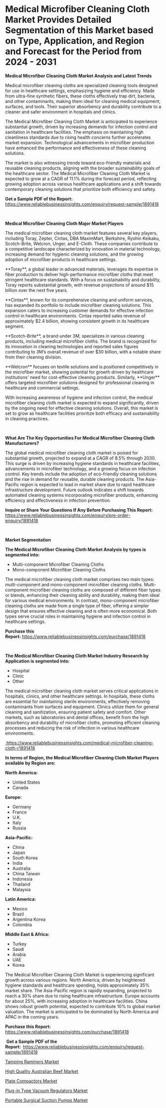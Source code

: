 <p><h1>Medical Microfiber Cleaning Cloth Market Provides Detailed Segmentation of this Market based on Type, Application, and Region and Forecast for the Period from 2024 - 2031</h1></p><p><strong>Medical Microfiber Cleaning Cloth Market Analysis and Latest Trends</strong></p>
<p><p>Medical microfiber cleaning cloths are specialized cleaning tools designed for use in healthcare settings, emphasizing hygiene and efficiency. Made from ultra-fine synthetic fibers, these cloths effectively trap dirt, bacteria, and other contaminants, making them ideal for cleaning medical equipment, surfaces, and tools. Their superior absorbency and durability contribute to a cleaner and safer environment in hospitals and clinics.</p><p>The Medical Microfiber Cleaning Cloth Market is anticipated to experience substantial growth, driven by increasing demands for infection control and sanitation in healthcare facilities. The emphasis on maintaining high cleanliness standards due to rising health concerns further accelerates market expansion. Technological advancements in microfiber production have enhanced the performance and effectiveness of these cleaning solutions.</p><p>The market is also witnessing trends toward eco-friendly materials and reusable cleaning products, aligning with the broader sustainability goals of the healthcare sector. The Medical Microfiber Cleaning Cloth Market is expected to grow at a CAGR of 11.1% during the forecast period, reflecting growing adoption across various healthcare applications and a shift towards contemporary cleaning solutions that prioritize both efficiency and safety.</p></p>
<p><strong>Get a Sample PDF of the Report:&nbsp;</strong> <a href="https://www.reliablebusinessinsights.com/enquiry/request-sample/1891418?utm_campaign=62&utm_medium=2&utm_source=Github&utm_content=ia&utm_term=24102024&utm_id=medical-microfiber-cleaning-cloth">https://www.reliablebusinessinsights.com/enquiry/request-sample/1891418</a></p>
<p>&nbsp;</p>
<p><strong>Medical Microfiber Cleaning Cloth Major Market Players</strong></p>
<p><p>The medical microfiber cleaning cloth market features several key players, including Toray, Zepter, Cintas, DBA MaximMart, Berkshire, Ryohin Keikaku, Scotch-Brite, Welcron, Unger, and E-Cloth. These companies contribute to a competitive landscape characterized by innovation in material technology, increasing demand for hygienic cleaning solutions, and the growing adoption of microfiber products in healthcare settings.</p><p>**Toray**, a global leader in advanced materials, leverages its expertise in fiber production to deliver high-performance microfiber cloths that meet stringent healthcare standards. With a focus on sustainability and durability, Toray reports substantial growth, with revenue projections of around $15 billion over the next five years.</p><p>**Cintas**, known for its comprehensive cleaning and uniform services, has expanded its portfolio to include microfiber cleaning solutions. This expansion caters to increasing customer demands for effective infection control in healthcare environments. Cintas reported sales revenue of approximately $2.4 billion, showing consistent growth in its healthcare segment.</p><p>**Scotch-Brite**, a brand under 3M, specializes in various cleaning products, including medical microfiber cloths. The brand is recognized for its innovation in cleaning technologies and reported sales figures contributing to 3M’s overall revenue of over $30 billion, with a notable share from their cleaning division.</p><p>**Welcron** focuses on textile solutions and is positioned competitively in the microfiber market, showing potential for growth driven by healthcare institutions' need for cost-effective cleaning products. Similarly, **Unger** offers targeted microfiber solutions designed for professional cleaning in healthcare and commercial settings.</p><p>With increasing awareness of hygiene and infection control, the medical microfiber cleaning cloth market is expected to expand significantly, driven by the ongoing need for effective cleaning solutions. Overall, this market is set to grow as healthcare facilities prioritize both efficacy and sustainability in cleaning practices.</p></p>
<p>&nbsp;</p>
<p><strong>What Are The Key Opportunities For Medical Microfiber Cleaning Cloth Manufacturers?</strong></p>
<p><p>The global medical microfiber cleaning cloth market is poised for substantial growth, projected to expand at a CAGR of 8.5% through 2030. This surge is driven by increasing hygiene standards in healthcare facilities, advancements in microfiber technology, and a growing focus on infection control. Key trends include the adoption of eco-friendly cleaning solutions and the rise in demand for reusable, durable cleaning products. The Asia-Pacific region is expected to lead in market share due to rapid healthcare infrastructure development. Future outlook indicates a shift towards automated cleaning systems incorporating microfiber products, enhancing efficiency and effectiveness in infection prevention.</p></p>
<p><strong>Inquire or Share Your Questions If Any Before Purchasing This Report:</strong> <a href="https://www.reliablebusinessinsights.com/enquiry/pre-order-enquiry/1891418?utm_campaign=62&utm_medium=2&utm_source=Github&utm_content=ia&utm_term=24102024&utm_id=medical-microfiber-cleaning-cloth">https://www.reliablebusinessinsights.com/enquiry/pre-order-enquiry/1891418</a></p>
<p>&nbsp;</p>
<p><strong>Market Segmentation</strong></p>
<p><strong>The Medical Microfiber Cleaning Cloth Market Analysis by types is segmented into:</strong></p>
<p><ul><li>Multi-component Microfiber Cleaning Cloths</li><li>Mono-component Microfiber Cleaning Cloths</li></ul></p>
<p><p>The medical microfiber cleaning cloth market comprises two main types: multi-component and mono-component microfiber cleaning cloths. Multi-component microfiber cleaning cloths are composed of different fiber types or blends, enhancing their cleaning ability and durability, making them ideal for various medical environments. In contrast, mono-component microfiber cleaning cloths are made from a single type of fiber, offering a simpler design that ensures effective cleaning and is often more economical. Both types serve crucial roles in maintaining hygiene and infection control in healthcare settings.</p></p>
<p><strong>Purchase this Report:&nbsp;</strong><a href="https://www.reliablebusinessinsights.com/purchase/1891418?utm_campaign=62&utm_medium=2&utm_source=Github&utm_content=ia&utm_term=24102024&utm_id=medical-microfiber-cleaning-cloth">https://www.reliablebusinessinsights.com/purchase/1891418</a></p>
<p>&nbsp;</p>
<p><strong>The Medical Microfiber Cleaning Cloth Market Industry Research by Application is segmented into:</strong></p>
<p><ul><li>Hospital</li><li>Clinic</li><li>Other</li></ul></p>
<p><p>The medical microfiber cleaning cloth market serves critical applications in hospitals, clinics, and other healthcare settings. In hospitals, these cloths are essential for maintaining sterile environments, effectively removing contaminants from surfaces and equipment. Clinics utilize them for general cleaning and sanitization, ensuring patient safety and comfort. Other markets, such as laboratories and dental offices, benefit from the high absorbency and durability of microfiber cloths, promoting efficient cleaning processes and reducing the risk of infection in various healthcare environments.</p></p>
<p><a href="https://www.reliablebusinessinsights.com/medical-microfiber-cleaning-cloth-r1891418?utm_campaign=62&utm_medium=2&utm_source=Github&utm_content=ia&utm_term=24102024&utm_id=medical-microfiber-cleaning-cloth">&nbsp;https://www.reliablebusinessinsights.com/medical-microfiber-cleaning-cloth-r1891418</a></p>
<p><strong>In terms of Region, the Medical Microfiber Cleaning Cloth Market Players available by Region are:</strong></p>
<p>
    <p> <strong> North America: </strong>
        <ul>
            <li>United States</li>
            <li>Canada</li>
        </ul>
        </p> 
    <p> <strong> Europe: </strong>
        <ul>
            <li>Germany</li>
            <li>France</li>
            <li>U.K.</li>
            <li>Italy</li>
            <li>Russia</li>
        </ul>
        </p> 
    <p> <strong> Asia-Pacific: </strong>
        <ul>
            <li>China</li>
            <li>Japan</li>
            <li>South Korea</li>
            <li>India</li>
            <li>Australia</li>
            <li>China Taiwan</li>
            <li>Indonesia</li>
            <li>Thailand</li>
            <li>Malaysia</li>
        </ul>
        </p> 
    <p> <strong> Latin America: </strong>
        <ul>
            <li>Mexico</li>
            <li>Brazil</li>
            <li>Argentina Korea</li>
            <li>Colombia</li>
        </ul>
        </p> 
    <p> <strong> Middle East & Africa: </strong>
        <ul>
            <li>Turkey</li>
            <li>Saudi</li>
            <li>Arabia</li>
            <li>UAE</li>
            <li>Korea</li>
        </ul>
    </p>
    </p>
<p><p>The Medical Microfiber Cleaning Cloth Market is experiencing significant growth across various regions. North America, driven by heightened hygiene standards and healthcare spending, holds approximately 35% market share. The Asia-Pacific region is rapidly expanding, projected to reach a 30% share due to rising healthcare infrastructure. Europe accounts for about 25%, with increasing adoption in healthcare facilities. China shows robust growth potential, expected to contribute 10% to global market valuation. The market is anticipated to be dominated by North America and APAC in the coming years.</p></p>
<p><strong>Purchase this Report: </strong><a href="https://www.reliablebusinessinsights.com/purchase/1891418?utm_campaign=62&utm_medium=2&utm_source=Github&utm_content=ia&utm_term=24102024&utm_id=medical-microfiber-cleaning-cloth">https://www.reliablebusinessinsights.com/purchase/1891418</a></p>
<p>&nbsp;<strong>Get a Sample PDF of the Report:&nbsp;&nbsp;</strong><a href="https://www.reliablebusinessinsights.com/enquiry/request-sample/1891418?utm_campaign=62&utm_medium=2&utm_source=Github&utm_content=ia&utm_term=24102024&utm_id=medical-microfiber-cleaning-cloth">https://www.reliablebusinessinsights.com/enquiry/request-sample/1891418</a></p>
<p><strong></strong></p>
<p><p><a href="https://issuu.com/reportprime-2/docs/tamping-rammers-market-size-2030.pp_aff80c04f5e9dd?utm_campaign=62&utm_medium=2&utm_source=Github&utm_content=ia&utm_term=24102024&utm_id=medical-microfiber-cleaning-cloth">Tamping Rammers Market</a></p><p><a href="https://www.linkedin.com/pulse/comprehensive-high-quality-australian-beef-market-report-pfdzf?utm_campaign=62&utm_medium=2&utm_source=Github&utm_content=ia&utm_term=24102024&utm_id=medical-microfiber-cleaning-cloth">High Quality Australian Beef Market</a></p><p><a href="https://issuu.com/reportprime-2/docs/plate-compactors-market-size-2030.p_e99a824febb0cb?utm_campaign=62&utm_medium=2&utm_source=Github&utm_content=ia&utm_term=24102024&utm_id=medical-microfiber-cleaning-cloth">Plate Compactors Market</a></p><p><a href="https://github.com/abbiewimld/Market-Research-Report-List-1/blob/main/plug-in-type-vacuum-regulators-market.md?utm_campaign=62&utm_medium=2&utm_source=Github&utm_content=ia&utm_term=24102024&utm_id=medical-microfiber-cleaning-cloth">Plug-in Type Vacuum Regulators Market</a></p><p><a href="https://github.com/MCGEE-CRANECaitlyn/Market-Research-Report-List-1/blob/main/portable-surgical-suction-pumps-market.md?utm_campaign=62&utm_medium=2&utm_source=Github&utm_content=ia&utm_term=24102024&utm_id=medical-microfiber-cleaning-cloth">Portable Surgical Suction Pumps Market</a></p></p>